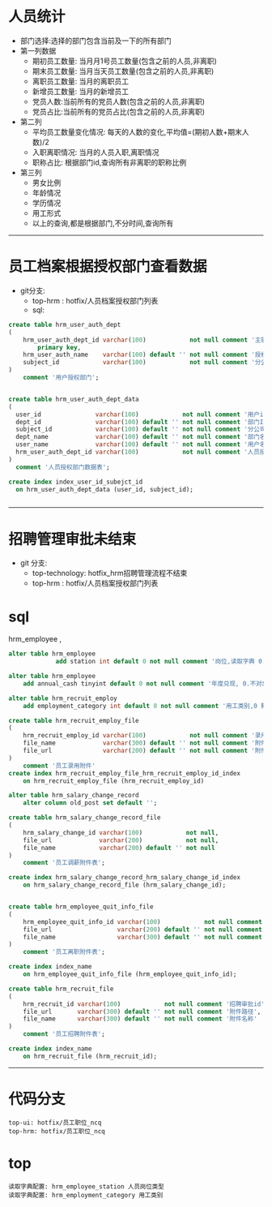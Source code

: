# 人员统计
- 部门选择:选择的部门包含当前及一下的所有部门
-  第一列数据
   - 期初员工数量: 当月月1号员工数量(包含之前的人员,非离职)
   - 期末员工数量: 当月当天员工数量(包含之前的人员,非离职)
   - 离职员工数量: 当月的离职员工
   - 新增员工数量: 当月的新增员工
   - 党员人数:当前所有的党员人数(包含之前的人员,非离职)
   - 党员占比:当前所有的党员占比(包含之前的人员,非离职)
- 第二列
   - 平均员工数量变化情况: 每天的人数的变化,平均值=(期初人数+期末人数)/2
   - 入职离职情况: 当月的人员入职,离职情况
   - 职称占比: 根据部门id,查询所有非离职的职称比例
- 第三列
  - 男女比例
  - 年龄情况
  - 学历情况
  - 用工形式
  - 以上的查询,都是根据部门,不分时间,查询所有
- - -
# 员工档案根据授权部门查看数据
- git分支:
    - top-hrm : hotfix/人员档案授权部门列表
    - sql: 
```sql
create table hrm_user_auth_dept
(
    hrm_user_auth_dept_id varchar(100)            not null comment '主键id'
        primary key,
    hrm_user_auth_name    varchar(100) default '' not null comment '授权规则名称',
    subject_id            varchar(100)            not null comment '分公司id'
)
    comment '用户授权部门';


create table hrm_user_auth_dept_data
(
  user_id               varchar(100)            not null comment '用户id',
  dept_id               varchar(100) default '' not null comment '部门Id',
  subject_id            varchar(100) default '' not null comment '分公司id',
  dept_name             varchar(100) default '' not null comment '部门名称',
  user_name             varchar(100) default '' not null comment '用户名',
  hrm_user_auth_dept_id varchar(100)            not null comment '人员授权表id'
)
  comment '人员授权部门数据表';

create index index_user_id_subejct_id
  on hrm_user_auth_dept_data (user_id, subject_id);



```

---

# 招聘管理审批未结束
- git 分支:
    - top-technology: hotfix_hrm招聘管理流程不结束
    - top-hrm : hotfix/人员档案授权部门列表
  
# sql
hrm_employee ,
```sql
alter table hrm_employee
             add station int default 0 not null comment '岗位,读取字典 0.空岗位 读取字典 hrm_employee_station'

alter table hrm_employee
    add annual_cash tinyint default 0 not null comment '年度兑现, 0.不对象 1.兑现'

alter table hrm_recruit_employ
    add employment_category int default 0 not null comment '用工类别,0 默认 字典:hrm_employment_category'

create table hrm_recruit_employ_file
(
    hrm_recruit_employ_id varchar(100)            not null comment '录用Id',
    file_name             varchar(300) default '' not null comment '附件名称',
    file_url              varchar(200) default '' not null comment '附件路径'
)
    comment '员工录用附件'
create index hrm_recruit_employ_file_hrm_recruit_employ_id_index
    on hrm_recruit_employ_file (hrm_recruit_employ_id)

alter table hrm_salary_change_record
    alter column old_post set default '';

create table hrm_salary_change_record_file
(
    hrm_salary_change_id varchar(100)            not null,
    file_url             varchar(200)            not null,
    file_name            varchar(200) default '' not null
)
    comment '员工调薪附件表';

create index hrm_salary_change_record_hrm_salary_change_id_index
    on hrm_salary_change_record_file (hrm_salary_change_id);


create table hrm_employee_quit_info_file
(
    hrm_employee_quit_info_id varchar(100)            not null comment '员工离职id',
    file_url                  varchar(200) default '' not null comment '附件路径',
    file_name                 varchar(300) default '' not null comment '附件名称'
)
    comment '员工离职附件表';

create index index_name
    on hrm_employee_quit_info_file (hrm_employee_quit_info_id);

create table hrm_recruit_file
(
    hrm_recruit_id varchar(100)            not null comment '招聘审批id',
    file_url       varchar(300) default '' not null comment '附件路径',
    file_name      varchar(300) default '' not null comment '附件名称'
)
    comment '员工招聘附件表';

create index index_name
    on hrm_recruit_file (hrm_recruit_id);


```
---
# 代码分支 
    top-ui: hotfix/员工职位_ncq
    top-hrm: hotfix/员工职位_ncq

# top
    读取字典配置: hrm_employee_station 人员岗位类型
    读取字典配置: hrm_employment_category 用工类别
